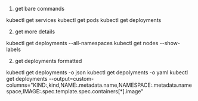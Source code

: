 1. get bare commands

kubectl get services
kubectl get pods
kubectl get deployments

2. get more details

kubectl get deployments --all-namespaces 
kubectl get nodes --show-labels

2. get deployments formatted

kubectl get deployments -o json
kubectl get depolyments -o yaml
kubectl get deployments --output=custom-columns="KIND:,kind,NAME:.metadata.name,NAMESPACE:.metadata.namespace,IMAGE:.spec.template.spec.containers[*].image"